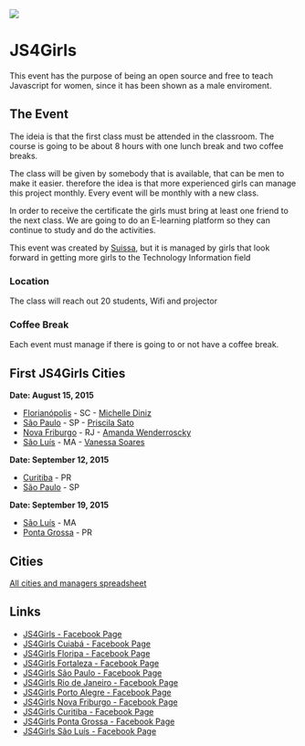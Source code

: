 ![](https://raw.githubusercontent.com/Webschool-io/js4girls/master/divulga/facebook/page-avatar-model.png)

# JS4Girls

This event has the purpose of being an open source and free to teach Javascript for women, since it has been shown as a male enviroment.

## The Event

The ideia is that the first class must be attended in the classroom. The course is going to be about 8 hours with one lunch break and two coffee breaks.

The class will be given by somebody that is available, that can be men to make it easier. therefore the idea is that more experienced girls can manage this project monthly. Every event will be monthly with a new class.

In order to receive the certificate the girls must bring at least one friend to the next class.
We are going to do an E-learning platform so they can continue to study and do the activities.

This event was created by [Suissa](https://fb.com/suissa), but it is managed by girls that look forward in getting more girls to the Technology Information field

### Location
The class will reach out 20 students, Wifi and projector

### Coffee Break

Each event must manage if there is going to or not have a coffee break.

## First JS4Girls Cities

**Date: August 15, 2015**

- [Florianópolis](https://www.facebook.com/JS4GirlsFloripa) - SC - [Michelle Diniz](https://github.com/MichelleDiniz)
- [São Paulo](https://www.facebook.com/JS4GirlsSampa) - SP - [Priscila Sato](https://github.com/mayogax)
- [Nova Friburgo](https://www.facebook.com/JS4GirlsNovaFriburgo) - RJ - [Amanda Wenderroscky]()
- [São Luís](https://www.facebook.com/JS4GirlsSaoLuis) - MA - [Vanessa Soares](https://www.facebook.com/vanessa.soares123)

**Date: September 12, 2015**
- [Curitiba](https://www.facebook.com/JS4Girls.Curitiba) - PR
- [São Paulo](https://www.facebook.com/JS4GirlsSampa) - SP

**Date: September 19, 2015**
- [São Luís](https://www.facebook.com/JS4Girls.PontaGrossa) - MA
- [Ponta Grossa](https://www.facebook.com/JS4Girls.PontaGrossa) - PR

## Cities
[All cities and managers spreadsheet](https://docs.google.com/spreadsheets/d/1WXHcy_hZi766Se7GVjC18XjM7DrE4PFlZ3T5Ls3c4tY/edit?usp=sharing)


## Links

- [JS4Girls - Facebook Page](https://www.facebook.com/js4girls)
- [JS4Girls Cuiabá - Facebook Page](https://www.facebook.com/JS4Girls-Cuiabá-1617651935168412/)
- [JS4Girls Floripa - Facebook Page](https://www.facebook.com/JS4GirlsFloripa)
- [JS4Girls Fortaleza - Facebook Page](https://www.facebook.com/JS4GirlsFortaleza)
- [JS4Girls São Paulo - Facebook Page](https://www.facebook.com/JS4GirlsSampa)
- [JS4Girls Rio de Janeiro - Facebook Page](https://www.facebook.com/JS4GirlsRio)
- [JS4Girls Porto Alegre - Facebook Page](https://www.facebook.com/js4girlsportoalegre)
- [JS4Girls Nova Friburgo - Facebook Page](https://www.facebook.com/JS4GirlsNovaFriburgo)
- [JS4Girls Curitiba - Facebook Page](https://www.facebook.com/JS4Girls.Curitiba)
- [JS4Girls Ponta Grossa - Facebook Page](https://www.facebook.com/JS4Girls.PontaGrossa)
- [JS4Girls São Luís - Facebook Page](https://www.facebook.com/JS4GirlsSaoLuis)


